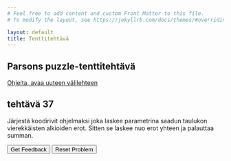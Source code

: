 ```yaml
---
# Feel free to add content and custom Front Matter to this file.
# To modify the layout, see https://jekyllrb.com/docs/themes/#overriding-theme-defaults

layout: default
title: Tenttitehtävä
---
```


## Parsons puzzle-tenttitehtävä 
[Ohjeita, avaa uuteen välilehteen](../ohjeet.md)


## tehtävä 37
Järjestä koodirivit ohjelmaksi joka laskee parametrina saadun taulukon vierekkäisten alkioiden erot. Sitten se laskee nuo erot yhteen ja palauttaa summan. 
<div id="P37-sortableTrash" class="sortable-code"></div> 
<div id="P37-sortable" class="sortable-code"></div> 
<div style="clear:both;"></div> 
<p> 
    <input id="P37-feedbackLink" value="Get Feedback" type="button" /> 
    <input id="P37-newInstanceLink" value="Reset Problem" type="button" /> 
</p> 
<script type="text/javascript"> 
(function(){
  var initial = "function sum_adjacent_difference(arr) {\n" +
    "	var result = 0;\n" +
    "	for (var i = 1; i < arr.length; i++) {\n" +
    "		result += Math.abs(arr[i] - arr[i - 1]);\n" +
    "	}\n" +
    "	return result;\n" +
    "} \\n console.log(sum_adjacent_difference([1, 2, 3, 2, -5])); \\n ";
  var parsonsPuzzle = new ParsonsWidget({
    "sortableId": "P37-sortable",
    "max_wrong_lines": 10,
    "grader": ParsonsWidget._graders.LineBasedGrader,
    "exec_limit": 2500,
    "can_indent": true,
    "x_indent": 50,
    "lang": "en",
    "trashId": "P37-sortableTrash"
  });
  parsonsPuzzle.init(initial);
  parsonsPuzzle.shuffleLines();
  $("#P37-newInstanceLink").click(function(event){ 
      event.preventDefault(); 
      parsonsPuzzle.shuffleLines(); 
  }); 
  $("#P37-feedbackLink").click(function(event){ 
      event.preventDefault(); 
      parsonsPuzzle.getFeedback(); 
  }); 
})(); 
</script>

